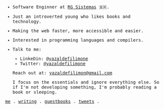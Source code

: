 <samp>
  
- Software Enginner at [RG Sistemas](http://www.rgsistemas.com.br) 🇧🇷.
  
- Just an introverted young who likes books and technology.

- Making the web faster, more accessible and easier.
   
- Interested in programming languages and compilers.
  
<!--   - [Atomic Habits: An Easy & Proven Way to Build Good Habits & Break Bad Ones](https://www.amazon.com.br/gp/product/B07D23CFGR/ref=dbs_a_def_rwt_bibl_vppi_i1) 
  - [Arquitetura Limpa na Prática](https://pay.hotmart.com/O59619511K?checkoutMode=10).
  - [The Software Design & Architecture
    Handbook](https://solidbook.io).
-->
  
- Talk to me:
   - LinkeDin: [@yazaldefilimone](https://www.linkedin.com/in/yazalde-filimone)
   - Twitter:  [@yazaldefilimone](https://twitter.com/yazaldefilimone)
  
  Reach out at: [yazaldefilimon@gmail.com](mailto:yazaldefilimon@gmail.com)
  
  I focus on the essentials and ignore everything else. So if I'm not developing something, I'm probably reading a book or sleeping.
  
<!--START_SECTION:wak-->



<!--END_SECTION:wak-->

  <p align="enter">
    <a href="https://yazaldefilimone.com">me</a> .
    <a href="https://yazaldefilimone.com/writing">writing</a> .
    <a href="https://yazaldefilimone.com/guestbook">guestbooks</a> .
    <a href="https://twitter.com/yazaldefilimone">tweets</a> .
<!--     <a href="https://www.buymeacoffee.com/yazaldefilimone">sponsor</a> -->
</p>
